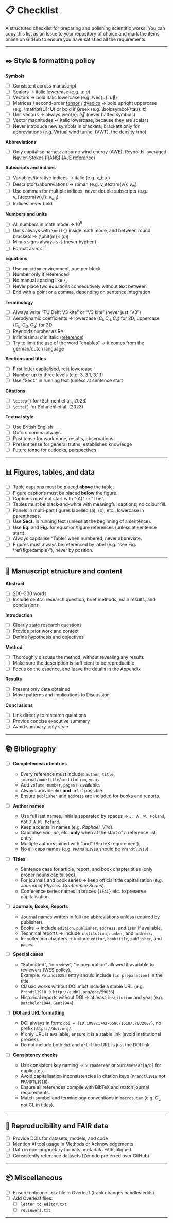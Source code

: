 # 📋 Checklist

A structured checklist for preparing and polishing scientific works.
You can copy this list as an Issue to your repository of choice and mark the items online on GitHub to ensure you have satisfied all the requirements.

---

## ✒️ Style & formatting policy

**Symbols**
- [ ] Consistent across manuscript  
- [ ] Scalars → italic lowercase (e.g. u: $u$)  
- [ ] Vectors → bold italic lowercase (e.g. \vec{u}: $\vec{u}$)  
- [ ] Matrices / second-order [tensor](https://en.wikipedia.org/wiki/Tensor) / [dyadics](https://en.wikipedia.org/wiki/Dyadics) → bold upright uppercase (e.g. \mathbf{U}: $\mathbf{U}$) 
    or bold if Greek (e.g. \boldsymbol{\tau}: $\boldsymbol{\tau}$)  
- [ ] Unit vectors → always \vec{e}: $\vec{e}$ (never hatted symbols)  
- [ ] Vector magnitudes → italic lowercase, because they are scalars
- [ ] Never introduce new symbols in brackets; brackets only for abbreviations (e.g. Virtual wind tunnel (VWT), the density \rho)  

**Abbreviations**
- [ ] Only capitalise names: airborne wind energy (AWE), Reynolds-averaged Navier–Stokes (RANS) ([AJE reference](https://www.aje.com/arc/editing-tip-capitalization-when-defining-abbreviations/))  
    
**Subscripts and indices**
- [ ] Variables/iterative indices → italic (e.g. x_i: $x_i$)  
- [ ] Descriptors/abbreviations → roman (e.g. v_\textrm{w}: $v_{\textrm{w}}$)  
- [ ] Use commas for multiple indices, never double subscripts (e.g. v_{\textrm{w},i}: $v_{\textrm{w},i}$)  
- [ ] Indices never bold

**Numbers and units**
- [ ] All numbers in math mode →  $10^5$  
- [ ] Units always with `\unit{}` inside math mode, and between round brackets →  (\unit{m}):  $(\unit{m})$  
- [ ] Minus signs always `$-$` (never hyphen)   
- [ ] Format as $\unit{m \, s^{-1}}$ 

**Equations**
- [ ] Use `equation` environment, one per block  
- [ ] Number only if referenced  
- [ ] No manual spacing like `\,`  
- [ ] Never place two equations consecutively without text between  
- [ ] End with a point or a comma, depending on sentence integration  

**Terminology**
  - [ ] Always write “TU Delft V3 kite” or “V3 kite” (never just “V3”)  
  - [ ] Aerodynamic coefficients → lowercase ($C_{\mathrm{l}}, C_{\mathrm{d}}, C_{\mathrm{s}}$) for 2D; uppercase ($C_{\mathrm{L}}, C_{\mathrm{D}}, C_{\mathrm{S}}$) for 3D  
  - [ ] Reynolds number as $\mathrm{Re}$
  - [ ] Infinitesimal $d$ in italic ([reference](https://en.wikipedia.org/wiki/Derivative))
  - [ ] Try to limit the use of the word "enables" → it comes from the german/dutch language

**Sections and titles**  
- [ ] First letter capitalised, rest lowercase  
- [ ] Number up to three levels (e.g. 3, 3.1, 3.1.1)  
- [ ] Use “Sect.” in running text (unless at sentence start

**Citations**
- [ ] `\citep{}` for (Schmehl et al., 2023)  
- [ ] `\cite{}` for Schmehl et al. (2023)  

**Textual style**  
- [ ] Use British English  
- [ ] Oxford comma always  
- [ ] Past tense for work done, results, observations  
- [ ] Present tense for general truths, established knowledge  
- [ ] Future tense for outlooks, perspectives  

---

## 📊 Figures, tables, and data

- [ ] Table captions must be placed **above** the table.  
- [ ] Figure captions must be placed **below** the figure.  
- [ ] Captions must not start with “(A)” or “The”.  
- [ ] Tables must be black-and-white with meaningful captions; no colour fill.  
- [ ] Panels in multi-part figures labelled (a), (b), etc., lowercase in parentheses.  
- [ ] Use **Sect.** in running text (unless at the beginning of a sentence).  
- [ ] Use **Eq.** and **Fig.** for equation/figure references (unless at sentence start).  
- [ ] Always capitalise “Table” when numbered, never abbreviate.  
- [ ] Figures must always be referenced by label (e.g. “see Fig. \ref{fig:example}”), never by position.  

---

## 📄 Manuscript structure and content

**Abstract**  
- [ ] 200–300 words  
- [ ] Include central research question, brief methods, main results, and conclusions  

**Introduction**  
- [ ] Clearly state research questions  
- [ ] Provide prior work and context  
- [ ] Define hypothesis and objectives

**Method**  
- [ ] Thoroughly discuss the method, without revealing any results
- [ ] Make sure the description is sufficient to be reproducible
- [ ] Focus on the essence, and leave the details in the Appendix

**Results**  
- [ ] Present only data obtained  
- [ ] Move patterns and implications to Discussion

**Conclusions**  
- [ ] Link directly to research questions  
- [ ] Provide concise executive summary  
- [ ] Avoid summary-only style  

---

## 📚 Bibliography

- [ ] **Completeness of entries**
  - Every reference must include: `author`, `title`, `journal`/`booktitle`/`institution`, `year`.
  - Add `volume`, `number`, `pages` if available.
  - Always provide `doi` **and** `url` if possible.
  - Ensure `publisher` and `address` are included for books and reports.

- [ ] **Author names**
  - Use full last names, initials separated by spaces → `J. A. W. Poland`, not `J.A.W. Poland`.
  - Keep accents in names (e.g. *Raphaël*, *Viré*).
  - Capitalise *van*, *de*, etc. **only** when at the start of a reference list entry.
  - Multiple authors joined with “and” (BibTeX requirement).
  - No all-caps names (e.g. `PRANDTL1918` should be `Prandtl1918`).

- [ ] **Titles**
  - Sentence case for article, report, and book chapter titles (only proper nouns capitalised).
  - For journals and book series → keep official title capitalisation (e.g. *Journal of Physics: Conference Series*).
  - Conference series names in braces `{IFAC}` etc. to preserve capitalisation.

- [ ] **Journals, Books, Reports**
  - Journal names written in full (no abbreviations unless required by publisher).
  - Books → include `edition`, `publisher`, `address`, and `isbn` if available.
  - Technical reports → include `institution`, `number`, and `address`.
  - In-collection chapters → include `editor`, `booktitle`, `publisher`, and `pages`.

- [ ] **Special cases**
  - “Submitted”, “in review”, “in preparation” allowed if available to reviewers (WES policy).  
    Example: `Poland2025a` entry should include `[in preparation]` in the title.
  - Classic works without DOI must include a stable URL (e.g. `Prandtl1918` → `http://eudml.org/doc/59036`).
  - Historical reports without DOI → at least `institution` and year (e.g. `Batchelor1944`, `Gent1944`).

- [ ] **DOI and URL formatting**
  - DOI always in form: `doi = {10.1088/1742-6596/1618/3/032007}`, no prefix `https://doi.org/`.
  - If only URL is available, ensure it is a stable link (avoid institutional proxies).
  - Do not include both `doi` and `url` if the URL is just the DOI link.

- [ ] **Consistency checks**
  - Use consistent key naming → `SurnameYear` or `SurnameYear[a/b]` for duplicates.
  - Avoid capitalisation inconsistencies in citation keys (`Prandtl1918` not `PRANDTL1918`).
  - Ensure all references compile with BibTeX and match journal requirements.
  - Match symbol and terminology conventions in `macros.tex` (e.g. $C_{\mathrm{L}}$ not CL in titles).

---

## 🧾 Reproducibility and FAIR data

- [ ] Provide DOIs for datasets, models, and code  
- [ ] Mention AI tool usage in Methods or Acknowledgements  
- [ ] Data in non-proprietary formats, metadata FAIR-aligned  
- [ ] Consistently reference datasets (Zenodo preferred over GitHub)  

---

## 📦 Miscellaneous

- [ ] Ensure only one `.tex` file in Overleaf (track changes handles edits)  
- [ ] Add Overleaf files:  
  - [ ] `letter_to_editor.txt`  
  - [ ] `reviewers.txt`  

---
